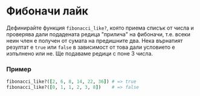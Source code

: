 # Фибоначи лайк

Дефинирайте функция `fibonacci_like?`, която приема списък от числа и проверява дали
подадената редица "прилича" на фибоначи, т.е. всеки неин член е получен от сумата на
предишните два. Нека върнатият резултат е `true` или `false` в зависимост от това дали
условието е изпълнено или не. Ще подаваме редици с поне 3 числа.

### Пример

```ruby
fibonacci_like?([2, 6, 8, 14, 22, 36]) # => true
fibonacci_like?([0, 1, 1, 2, 3, 8])    # => false
```
